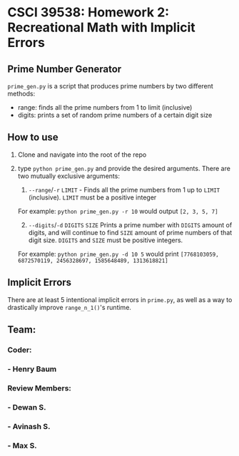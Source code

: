 # CSCI 39538: Homework 2: Recreational Math with Implicit Errors

## Prime Number Generator
`prime_gen.py` is a script that produces prime numbers by two different methods:
- range: finds all the prime numbers from 1 to limit (inclusive)
- digits: prints a set of random prime numbers of a certain digit size

## How to use
1. Clone and navigate into the root of the repo
2. type `python prime_gen.py` and provide the desired arguments. There are two mutually exclusive arguments:
    1. `--range`/`-r` `LIMIT` - Finds all the prime numbers from 1 up to `LIMIT` (inclusive). `LIMIT` must be a positive integer
    
    For example: `python prime_gen.py -r 10` would output `[2, 3, 5, 7]`
    
    2. `--digits`/`-d` `DIGITS` `SIZE` Prints a prime number with `DIGITS` amount of digits, and will continue to find `SIZE` amount of prime numbers of that digit size. `DIGITS` and `SIZE` must be positive integers.
    
    For example: `python prime_gen.py -d 10 5` would print `[7768103059, 6872570119, 2456328697, 1585648489, 1313618821]`

## Implicit Errors
There are at least 5 intentional implicit errors in `prime.py`, as well as a way to drastically improve `range_n_1()`'s runtime.

## Team:
### Coder:
### - Henry Baum
### Review Members: 
### - Dewan S.
### - Avinash S.
### - Max S.
